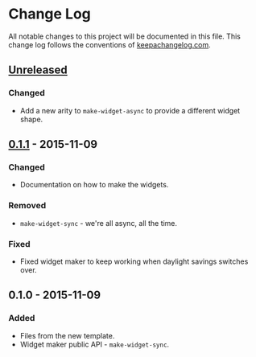 # Change Log
All notable changes to this project will be documented in this file. This change log follows the conventions of [keepachangelog.com](http://keepachangelog.com/).

## [Unreleased][unreleased]
### Changed
- Add a new arity to `make-widget-async` to provide a different widget shape.

## [0.1.1] - 2015-11-09
### Changed
- Documentation on how to make the widgets.

### Removed
- `make-widget-sync` - we're all async, all the time.

### Fixed
- Fixed widget maker to keep working when daylight savings switches over.

## 0.1.0 - 2015-11-09
### Added
- Files from the new template.
- Widget maker public API - `make-widget-sync`.

[unreleased]: https://github.com/your-name/pegthing/compare/0.1.1...HEAD
[0.1.1]: https://github.com/your-name/pegthing/compare/0.1.0...0.1.1
